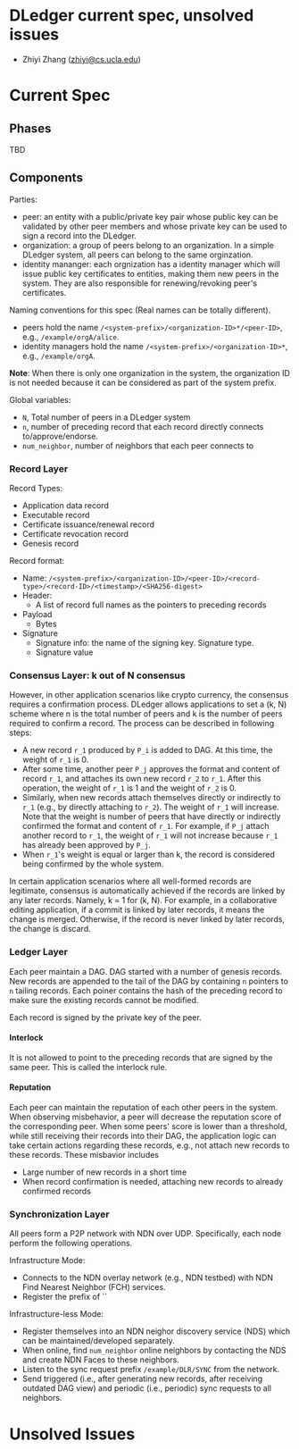 # DLedger current spec, unsolved issues

* Zhiyi Zhang (zhiyi@cs.ucla.edu)

# Current Spec

## Phases

TBD

## Components

Parties:
* peer: an entity with a public/private key pair whose public key can be validated by other peer members and whose private key can be used to sign a record into the DLedger.
* organization: a group of peers belong to an organization. In a simple DLedger system, all peers can belong to the same orginzation.
* identity mananger: each orgnization has a identity manager which will issue public key certificates to entities, making them new peers in the system. They are also responsible for renewing/revoking peer's certificates.

Naming conventions for this spec (Real names can be totally different).
* peers hold the name `/<system-prefix>/<organization-ID>*/<peer-ID>`, e.g., `/example/orgA/alice`.
* identity managers hold the name `/<system-prefix>/<organization-ID>*`, e.g., `/example/orgA`.

**Note**: When there is only one organization in the system, the organization ID is not needed because it can be considered as part of the system prefix.

Global variables:
* `N`, Total number of peers in a DLedger system
* `n`, number of preceding record that each record directly connects to/approve/endorse.
* `num_neighbor`, number of neighbors that each peer connects to

### Record Layer

Record Types: 
* Application data record
* Executable record
* Certificate issuance/renewal record
* Certificate revocation record
* Genesis record

Record format: 
* Name: `/<system-prefix>/<organization-ID>/<peer-ID>/<record-type>/<record-ID>/<timestamp>/<SHA256-digest>`
* Header:
    * A list of record full names as the pointers to preceding records
* Payload
    * Bytes
* Signature
    * Signature info: the name of the signing key. Signature type.
    * Signature value

### Consensus Layer: k out of N consensus

However, in other application scenarios like crypto currency, the consensus requires a confirmation process.
DLedger allows applications to set a (k, N) scheme where n is the total number of peers and k is the number of peers required to confirm a record.
The process can be described in following steps:
* A new record `r_1` produced by `P_i` is added to DAG. At this time, the weight of `r_1` is 0.
* After some time, another peer `P_j` approves the format and content of record `r_1`, and attaches its own new record `r_2` to `r_1`. After this operation, the weight of `r_1` is 1 and the weight of `r_2` is 0.
* Similarly, when new records attach themselves directly or indirectly to `r_1` (e.g., by directly attaching to `r_2`). The weight of `r_1` will increase. Note that the weight is number of peers that have directly or indirectly confirmed the format and content of `r_1`. For example, if `P_j` attach another record to `r_1`, the weight of `r_1` will not increase because `r_1` has already been approved by `P_j`.
* When `r_1`'s weight is equal or larger than k, the record is considered being confirmed by the whole system.


In certain application scenarios where all well-formed records are legitimate, consensus is automatically achieved if the records are linked by any later records. Namely, k = 1 for (k, N).
For example, in a collaborative editing application, if a commit is linked by later records, it means the change is merged. Otherwise, if the record is never linked by later records, the change is discard.

### Ledger Layer

Each peer maintain a DAG.
DAG started with a number of genesis records.
New records are appended to the tail of the DAG by containing `n` pointers to `n` tailing records.
Each poiner contains the hash of the preceding record to make sure the existing records cannot be modified.

Each record is signed by the private key of the peer.

#### Interlock 

It is not allowed to point to the preceding records that are signed by the same peer. This is called the interlock rule.

#### Reputation

Each peer can maintain the reputation of each other peers in the system.
When observing misbehavior, a peer will decrease the reputation score of the corresponding peer.
When some peers' score is lower than a threshold, while still receiving their records into their DAG, the application logic can take certain actions regarding these records, e.g., not attach new records to these records.
These misbavior includes
* Large number of new records in a short time
* When record confirmation is needed, attaching new records to already confirmed records

### Synchronization Layer

All peers form a P2P network with NDN over UDP.
Specifically, each node perform the following operations.

Infrastructure Mode:
* Connects to the NDN overlay network (e.g., NDN testbed) with NDN Find Nearest Neighbor (FCH) services.
* Register the prefix of ``

Infrastructure-less Mode:
* Register themselves into an NDN neighor discovery service (NDS) which can be maintained/developed separately.
* When online, find `num_neighbor` online neighbors by contacting the NDS and create NDN Faces to these neighbors.
* Listen to the sync request prefix `/example/DLR/SYNC` from the network.
* Send triggered (i.e., after generating new records, after receiving outdated DAG view) and periodic (i.e., periodic) sync requests to all neighbors.

# Unsolved Issues